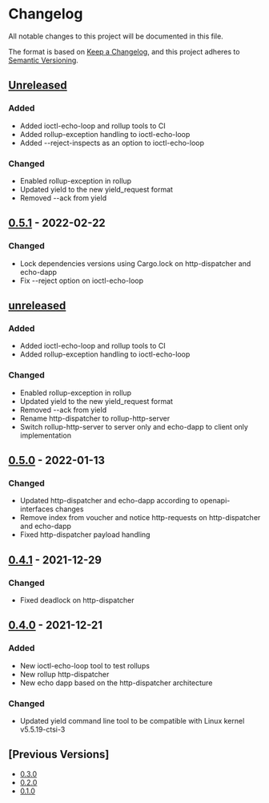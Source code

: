 # Changelog
All notable changes to this project will be documented in this file.

The format is based on [Keep a Changelog](https://keepachangelog.com/en/1.0.0/),
and this project adheres to [Semantic Versioning](https://semver.org/spec/v2.0.0.html).

## [Unreleased]
### Added
- Added ioctl-echo-loop and rollup tools to CI
- Added rollup-exception handling to ioctl-echo-loop
- Added --reject-inspects as an option to ioctl-echo-loop

### Changed
- Enabled rollup-exception in rollup
- Updated yield to the new yield\_request format
- Removed --ack from yield

## [0.5.1] - 2022-02-22
### Changed
- Lock dependencies versions using Cargo.lock on http-dispatcher and echo-dapp
- Fix --reject option on ioctl-echo-loop

## [unreleased]
### Added
- Added ioctl-echo-loop and rollup tools to CI
- Added rollup-exception handling to ioctl-echo-loop

### Changed
- Enabled rollup-exception in rollup
- Updated yield to the new yield\_request format
- Removed --ack from yield
- Rename http-dispatcher to rollup-http-server
- Switch rollup-http-server to server only and echo-dapp to client only implementation

## [0.5.0] - 2022-01-13
### Changed
- Updated http-dispatcher and echo-dapp according to openapi-interfaces changes
- Remove index from voucher and notice http-requests on http-dispatcher and echo-dapp
- Fixed http-dispatcher payload handling

## [0.4.1] - 2021-12-29
### Changed
- Fixed deadlock on http-dispatcher

## [0.4.0] - 2021-12-21
### Added
- New ioctl-echo-loop tool to test rollups
- New rollup http-dispatcher
- New echo dapp based on the http-dispatcher architecture

### Changed
- Updated yield command line tool to be compatible with Linux kernel v5.5.19-ctsi-3

## [Previous Versions]
- [0.3.0]
- [0.2.0]
- [0.1.0]

[Unreleased]: https://github.com/cartesi/machine-emulator-tools/compare/v0.5.1...HEAD
[0.5.1]: https://github.com/cartesi/machine-emulator-tools/releases/tag/v0.5.1
[0.5.0]: https://github.com/cartesi/machine-emulator-tools/releases/tag/v0.5.0
[0.4.1]: https://github.com/cartesi/machine-emulator-tools/releases/tag/v0.4.1
[0.4.0]: https://github.com/cartesi/machine-emulator-tools/releases/tag/v0.4.0
[0.3.0]: https://github.com/cartesi/machine-emulator-tools/releases/tag/v0.3.0
[0.2.0]: https://github.com/cartesi/machine-emulator-tools/releases/tag/v0.2.0
[0.1.0]: https://github.com/cartesi/machine-emulator-tools/releases/tag/v0.1.0


